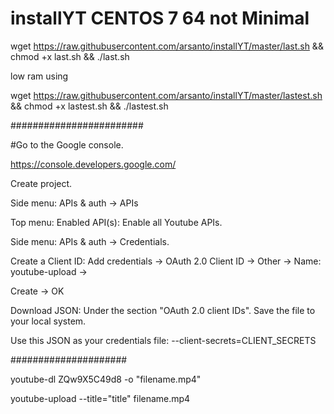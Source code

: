 # installYT CENTOS 7 64 not Minimal

wget https://raw.githubusercontent.com/arsanto/installYT/master/last.sh && chmod +x last.sh && ./last.sh


low ram using 

wget https://raw.githubusercontent.com/arsanto/installYT/master/lastest.sh && chmod +x lastest.sh && ./lastest.sh

########################

#Go to the Google console.

https://console.developers.google.com/ 



Create project.

Side menu: APIs & auth -> APIs

Top menu: Enabled API(s): Enable all Youtube APIs.

Side menu: APIs & auth -> Credentials.

Create a Client ID: Add credentials -> OAuth 2.0 Client ID -> Other -> Name: youtube-upload -> 

Create -> OK

Download JSON: Under the section "OAuth 2.0 client IDs". Save the file to your local system.

Use this JSON as your credentials file: --client-secrets=CLIENT_SECRETS


#####################

youtube-dl ZQw9X5C49d8 -o "filename.mp4"

youtube-upload --title="title" filename.mp4
